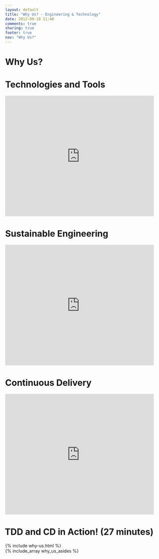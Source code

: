 ```yaml
---
layout: default
title: "Why Us? - Engineering & Technology"
date: 2012-09-18 11:40
comments: true
sharing: true
footer: true
nav: "Why Us?"
---
```

<div class="span9">
  <a name=top></a>
  <h1>Why Us?</h1>

  <div id="technologies-and-tools" class="google-presentation">
    <h1>Technologies and Tools</h1>
    <iframe src="https://docs.google.com/presentation/d/1O8As9pYHAUfn13LYgc1qreV6SW3EN528bLbChkoEzWc/embed?start=false&loop=false&delayms=3000" frameborder="0" width="480" height="389" allowfullscreen="true" mozallowfullscreen="true" webkitallowfullscreen="true"></iframe>
  </div>

  <div id="sustainable-engineering" class="google-presentation">
    <h1>Sustainable Engineering</h1>
    <iframe src="https://docs.google.com/presentation/d/1xq52hSHgaZ-1Pp0Nc0uxe8-XqKHBEPVNpMDbhDFmyhk/embed?start=false&loop=false&delayms=3000" frameborder="0" width="480" height="389" allowfullscreen="true" mozallowfullscreen="true" webkitallowfullscreen="true"></iframe>
  </div>

  <div id="continuous-delivery" class="google-presentation">
    <h1>Continuous Delivery</h1>
    <iframe src="https://docs.google.com/presentation/d/1gR6fVpaOJ9DdzZylNZnfJjL4lX1vl4THfhNAdw2oAfs/embed?start=false&loop=false&delayms=3000" frameborder="0" width="480" height="389" allowfullscreen="true" mozallowfullscreen="true" webkitallowfullscreen="true"></iframe>
  </div>

  <div id="tdd-and-cd-in-action" class="span10" style="margin-left:-0.264%;">
    <h1>TDD and CD in Action! (27 minutes)</h1>
      <div id="iframe-session-player"></div>
  </div>
{% include why-us.html %}
</div>
<div class="sidebar-nav span3">
  {% include_array why_us_asides %}
</div>

